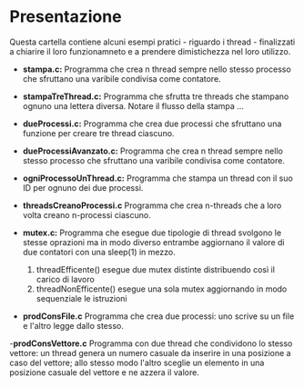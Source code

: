 # Presentazione
Questa cartella contiene alcuni esempi pratici - riguardo i thread - finalizzati a chiarire il loro funzionamneto e a prendere dimistichezza nel loro utilizzo.


- __stampa.c:__ Programma che crea n thread sempre nello stesso processo che sfruttano una varibile condivisa come contatore.

- __stampaTreThread.c:__ Programma che sfrutta tre threads che stampano ognuno una lettera diversa. Notare il flusso della stampa ...

- __dueProcessi.c:__ Programma che crea due processi che sfruttano una funzione per creare tre thread ciascuno.

- __dueProcessiAvanzato.c:__ Programma che crea n thread sempre nello stesso processo che sfruttano una varibile condivisa come contatore.

- __ogniProcessoUnThread.c:__ Programma che stampa un thread con il suo ID per ognuno dei due processi.

- __threadsCreanoProcessi.c__ Programma che crea n-threads che a loro volta creano n-processi ciascuno.

- __mutex.c:__ Programma che esegue due tipologie di thread svolgono le stesse oprazioni ma in modo diverso
entrambe aggiornano il valore di due contatori con una sleep(1) in mezzo. 
    1. threadEfficente() esegue due mutex distinte distribuendo così il carico di lavoro
    2. threadNonEfficente() esegue una sola mutex aggiornando in modo sequenziale le istruzioni

- __prodConsFile.c__ Programma che crea due processi: uno scrive su un file e l'altro legge dallo stesso.

-__prodConsVettore.c__ Programma con due thread che condividono lo stesso vettore: un thread genera un numero casuale da inserire in una posizione a caso del vettore; allo stesso modo l'altro sceglie un elemento in una posizione casuale del vettore e ne azzera il valore. 